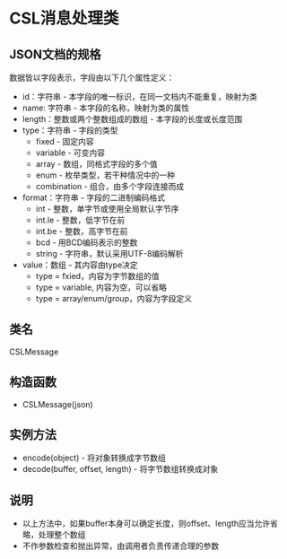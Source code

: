 # CSL消息处理类

## JSON文档的规格
数据皆以字段表示，字段由以下几个属性定义：
* id：字符串 - 本字段的唯一标识，在同一文档内不能重复，映射为类
* name: 字符串 - 本字段的名称，映射为类的属性
* length：整数或两个整数组成的数组 - 本字段的长度或长度范围
* type：字符串 - 字段的类型
  * fixed - 固定内容
  * variable - 可变内容
  * array - 数组，同格式字段的多个值
  * enum - 枚举类型，若干种情况中的一种
  * combination - 组合，由多个字段连接而成
* format：字符串 - 字段的二进制编码格式
  * int - 整数，单字节或使用全局默认字节序
  * int.le - 整数，低字节在前
  * int.be - 整数，高字节在前
  * bcd - 用BCD编码表示的整数
  * string - 字符串，默认采用UTF-8编码解析
* value：数组 - 其内容由type决定
  * type = fxied，内容为字节数组的值
  * type = variable, 内容为空，可以省略
  * type = array/enum/group，内容为字段定义

## 类名
CSLMessage

## 构造函数
* CSLMessage(json)

## 实例方法
* encode(object) - 将对象转换成字节数组
* decode(buffer, offset, length) - 将字节数组转换成对象

## 说明
* 以上方法中，如果buffer本身可以确定长度，则offset、length应当允许省略，处理整个数组
* 不作参数检查和抛出异常，由调用者负责传递合理的参数
